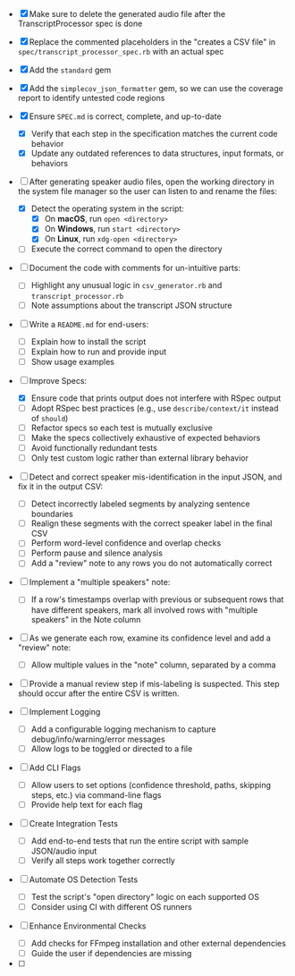- [x] Make sure to delete the generated audio file after the TranscriptProcessor spec is done

- [x] Replace the commented placeholders in the "creates a CSV file" in `spec/transcript_processor_spec.rb` with an actual spec

- [x] Add the `standard` gem

- [x] Add the `simplecov_json_formatter` gem, so we can use the coverage report to identify untested code regions

- [x] Ensure `SPEC.md` is correct, complete, and up-to-date
  - [x] Verify that each step in the specification matches the current code behavior
  - [x] Update any outdated references to data structures, input formats, or behaviors

- [ ] After generating speaker audio files, open the working directory in the system file manager so the user can listen to and rename the files:
  - [x] Detect the operating system in the script:
    - [x] On **macOS**, run `open <directory>`
    - [x] On **Windows**, run `start <directory>`
    - [x] On **Linux**, run `xdg-open <directory>`
  - [ ] Execute the correct command to open the directory

- [ ] Document the code with comments for un-intuitive parts:
  - [ ] Highlight any unusual logic in `csv_generator.rb` and `transcript_processor.rb`
  - [ ] Note assumptions about the transcript JSON structure

- [ ] Write a `README.md` for end-users:
  - [ ] Explain how to install the script
  - [ ] Explain how to run and provide input
  - [ ] Show usage examples

- [ ] Improve Specs:
  - [x] Ensure code that prints output does not interfere with RSpec output
  - [ ] Adopt RSpec best practices (e.g., use `describe/context/it` instead of `should`)
  - [ ] Refactor specs so each test is mutually exclusive
  - [ ] Make the specs collectively exhaustive of expected behaviors
  - [ ] Avoid functionally redundant tests
  - [ ] Only test custom logic rather than external library behavior

- [ ] Detect and correct speaker mis-identification in the input JSON, and fix it in the output CSV:
  - [ ] Detect incorrectly labeled segments by analyzing sentence boundaries
  - [ ] Realign these segments with the correct speaker label in the final CSV
  - [ ] Perform word-level confidence and overlap checks
  - [ ] Perform pause and silence analysis
  - [ ] Add a "review" note to any rows you do not automatically correct

- [ ] Implement a "multiple speakers" note:
  - [ ] If a row's timestamps overlap with previous or subsequent rows that have different speakers, mark all involved rows with "multiple speakers" in the Note column

- [ ] As we generate each row, examine its confidence level and add a "review" note:
  - [ ] Allow multiple values in the "note" column, separated by a comma

- [ ] Provide a manual review step if mis-labeling is suspected. This step should occur after the entire CSV is written.

- [ ] Implement Logging
  - [ ] Add a configurable logging mechanism to capture debug/info/warning/error messages
  - [ ] Allow logs to be toggled or directed to a file

- [ ] Add CLI Flags
  - [ ] Allow users to set options (confidence threshold, paths, skipping steps, etc.) via command-line flags
  - [ ] Provide help text for each flag

- [ ] Create Integration Tests
  - [ ] Add end-to-end tests that run the entire script with sample JSON/audio input
  - [ ] Verify all steps work together correctly

- [ ] Automate OS Detection Tests
  - [ ] Test the script's "open directory" logic on each supported OS
  - [ ] Consider using CI with different OS runners

- [ ] Enhance Environmental Checks
  - [ ] Add checks for FFmpeg installation and other external dependencies
  - [ ] Guide the user if dependencies are missing

- [ ] 
